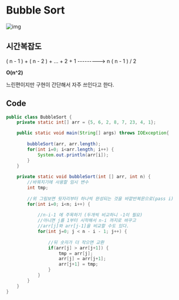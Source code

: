 # Bubble Sort



![img](https://github.com/namjunemy/TIL/blob/master/Algorithm/img/sort_02.png?raw=true)

## 시간복잡도

( n - 1 ) + ( n - 2 ) +  ...  + 2 + 1   ---------> n ( n - 1 ) / 2 

**O(n^2)**



느린편이지만 구현이 간단해서 자주 쓰인다고 한다.



## Code

```java
public class BubbleSort {
	private static int[] arr = {5, 6, 2, 8, 7, 23, 4, 1};

	public static void main(String[] args) throws IOException{
		
		bubbleSort(arr, arr.length);
		for(int i=0; i<arr.length; i++) {
			System.out.println(arr[i]);
		}
	}
	
	private static void bubbleSort(int [] arr, int n) {
        //바꿔치기에 사용할 임시 변수
		int tmp;
        
        //위 그림보면 뒷자리부터 하나씩 완성되는 것을 바깥반복문으로(pass i)
		for(int i=0; i<n; i++) {
            
            //n-i-1 에 주목하기 (두개씩 비교하니 -1이 필요)
            //아니면 j를 1부터 시작해서 n-i 까지로 바꾸고
            //arr[j]와 arr[j-1]을 비교할 수도 있다.
			for(int j=0; j < n - i - 1; j++) {
                
                //뒤 숫자가 더 작으면 교환
				if(arr[j] > arr[j+1]) {
					tmp = arr[j];
					arr[j] = arr[j+1];
					arr[j+1] = tmp;
				}
			}
		}
	}
}
```